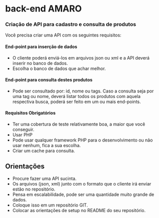 back-end AMARO
==========================


### Criação de API para cadastro e consulta de produtos 

Você precisa criar uma API com os seguintes requisitos:


#### End-point para inserção de dados

* O cliente poderá enviá-los em arquivos json ou xml e a API
deverá inserir no banco de dados.
* Escolha o banco de dados que achar melhor.


#### End-point para consulta destes produtos

* Pode ser consultado por: id, nome ou tags. Caso a consulta seja por uma tag ou nome, 
deverá listar todos os produtos com aquela respectiva busca, poderá ser feito em um ou mais end-points.


#### Requisitos Obrigatórios

* Ter uma cobertura de teste relativamente boa, a maior que você conseguir.
* Usar PHP
* Pode usar qualquer framework PHP para o desenvolvimento ou não usar nenhum, fica a sua escolha.
* Criar um cache para consulta.




## Orientações
* Procure fazer uma API sucinta. 
* Os arquivos (json, xml) junto com o formato que o cliente irá enviar estão no repositório.
* Pensa em escalabilidade, pode ser uma quantidade muito grande de dados.
* Coloque isso em um repositório GIT.
* Colocar as orientações de setup no README do seu repositório.